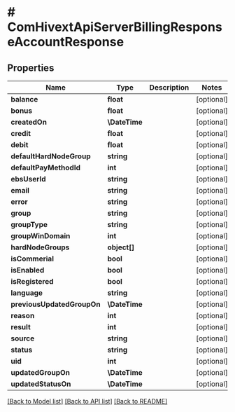 # # ComHivextApiServerBillingResponseAccountResponse

## Properties

Name | Type | Description | Notes
------------ | ------------- | ------------- | -------------
**balance** | **float** |  | [optional]
**bonus** | **float** |  | [optional]
**createdOn** | **\DateTime** |  | [optional]
**credit** | **float** |  | [optional]
**debit** | **float** |  | [optional]
**defaultHardNodeGroup** | **string** |  | [optional]
**defaultPayMethodId** | **int** |  | [optional]
**ebsUserId** | **string** |  | [optional]
**email** | **string** |  | [optional]
**error** | **string** |  | [optional]
**group** | **string** |  | [optional]
**groupType** | **string** |  | [optional]
**groupWinDomain** | **int** |  | [optional]
**hardNodeGroups** | **object[]** |  | [optional]
**isCommerial** | **bool** |  | [optional]
**isEnabled** | **bool** |  | [optional]
**isRegistered** | **bool** |  | [optional]
**language** | **string** |  | [optional]
**previousUpdatedGroupOn** | **\DateTime** |  | [optional]
**reason** | **int** |  | [optional]
**result** | **int** |  | [optional]
**source** | **string** |  | [optional]
**status** | **string** |  | [optional]
**uid** | **int** |  | [optional]
**updatedGroupOn** | **\DateTime** |  | [optional]
**updatedStatusOn** | **\DateTime** |  | [optional]

[[Back to Model list]](../../README.md#models) [[Back to API list]](../../README.md#endpoints) [[Back to README]](../../README.md)
